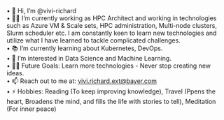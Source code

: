•	👋 Hi, I’m @vivi-richard \
•	👨‍💻 I’m currently working as HPC Architect and working in technologies such as Azure VM & Scale sets, HPC administration, Multi-node clusters, Slurm scheduler etc. I am constantly keen to learn new technologies and utilize what I have learned to tackle complicated challenges. \
•	📚 I’m currently learning about Kubernetes, DevOps. \
•	👀 I’m interested in Data Science and Machine Learning. \
•	💪🏼 Future Goals: Learn more technologies - Never stop creating new ideas. \
•	📫 Reach out to me at: vivi.richard.ext@bayer.com \
•	⚡ Hobbies: Reading (To keep improving knowledge), Travel (Ppens the heart, Broadens the mind, and fills the life with stories to tell), Meditation (For inner peace)

<!---
vivi-richard/vivi-richard is a ✨ special ✨ repository because its `README.md` (this file) appears on your GitHub profile.
You can click the Preview link to take a look at your changes.
--->
